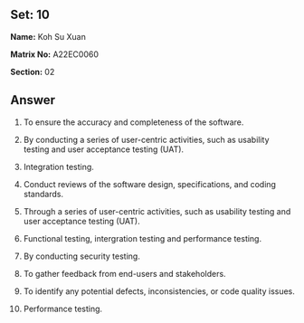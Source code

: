 ## Set: 10

**Name:** Koh Su Xuan

**Matrix No:** A22EC0060

**Section:** 02

## Answer
1. To ensure the accuracy and completeness of the software.

2. By conducting  a series of user-centric activities, such as usability testing and user acceptance testing (UAT).

3. Integration testing.

4. Conduct reviews of the software design, specifications, and coding standards.

5. Through a series of user-centric activities, such as usability testing and user acceptance testing (UAT).

6. Functional testing, intergration testing and performance testing. 

7. By conducting security testing.

8. To gather feedback from end-users and stakeholders.

9. To identify any potential defects, inconsistencies, or code quality issues.

10. Performance testing.